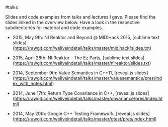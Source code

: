 #talks

Slides and code examples from talks and lectures I gave. 
Please find the slides linked in the overview below. Have a look in the respective subdirectories for material and code examples.

* 2015, May 9th: NI Reaktor and Beyond @ MIDIHack 2015, [sublime text slides]
  (https://rawgit.com/weliveindetail/talks/master/midihack/slides.txt)

* 2015, April 28th: NI Reaktor - The Ez Parts, [sublime text slides]
  (https://rawgit.com/weliveindetail/talks/master/nireaktor/slides.txt)

* 2014, September 9th: Value Semantics in C++11, [reveal.js slides]
  (https://rawgit.com/weliveindetail/talks/master/valuesemantics/pres/index_with_notes.html)

* 2014, June 17th: Return Type Covariance in C++, [reveal.js slides]
  (https://rawgit.com/weliveindetail/talks/master/covariance/pres/index.html)

* 2014, May 20th: Google C++ Testing Framework, [reveal.js slides] 
  (https://rawgit.com/weliveindetail/talks/master/gtest/pres/index.html)
